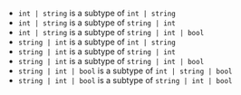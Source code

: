 - `int | string` is a subtype of `int | string`
- `int | string` is a subtype of `string | int`
- `int | string` is a subtype of `string | int | bool`
- `string | int` is a subtype of `int | string`
- `string | int` is a subtype of `string | int`
- `string | int` is a subtype of `string | int | bool`
- `string | int | bool` is a subtype of `int | string | bool`
- `string | int | bool` is a subtype of `string | int | bool`

